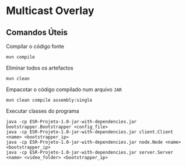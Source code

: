 # Multicast Overlay

## Comandos Úteis

Compilar o código fonte
```
mvn compile
```

Eliminar todos os artefactos
```
mvn clean
```

Empacotar o código compilado num arquivo `JAR`
```
mvn clean compile assembly:single
```

Executar classes do programa
```
java -cp ESR-Projeto-1.0-jar-with-dependencies.jar bootstrapper.Bootstrapper <config_file>
java -cp ESR-Projeto-1.0-jar-with-dependencies.jar client.Client <name> <bootstrapper_ip>
java -cp ESR-Projeto-1.0-jar-with-dependencies.jar node.Node <name> <bootstrapper_ip>
java -cp ESR-Projeto-1.0-jar-with-dependencies.jar server.Server <name> <video_folder> <bootstrapper_ip>
```